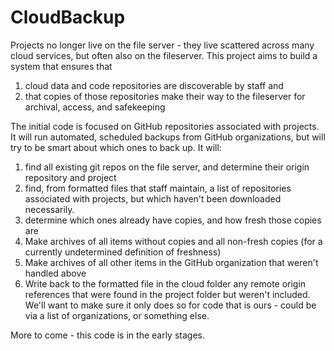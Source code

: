 # CloudBackup
Projects no longer live on the file server - they live scattered across many cloud services,
but often also on the fileserver. This project aims to build a system that ensures that

1. cloud data and code repositories are discoverable by staff and
2. that copies of those repositories make their way to the fileserver for archival, access, and safekeeping

The initial code is focused on GitHub repositories associated with projects. It will
run automated, scheduled backups from GitHub organizations, but will try to be smart
about which ones to back up. It will:

1. find all existing git repos on the file server, and determine their origin repository and project
2. find, from formatted files that staff maintain, a list of repositories associated with projects, but which haven't
been downloaded necessarily.
3. determine which ones already have copies, and how fresh those copies are
4. Make archives of all items without copies and all non-fresh copies (for a currently undetermined definition of freshness)
5. Make archives of all other items in the GitHub organization that weren't handled above
6. Write back to the formatted file in the cloud folder any remote origin references that
were found in the project folder but weren't included. We'll want to make sure it only does so for code that is ours -
could be via a list of organizations, or something else.

More to come - this code is in the early stages.